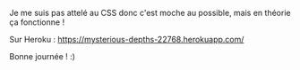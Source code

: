 Je me suis pas attelé au CSS donc c'est moche au possible, mais en théorie ça fonctionne ! 

Sur Heroku : https://mysterious-depths-22768.herokuapp.com/

Bonne journée ! :)
